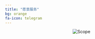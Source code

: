```yaml
---
title: "愿景服务"
bg: orange
fa-icon: telegram
---
```

<div style='text-align:center'>
<img class="img-sponsor" alt="Scope" src="{{ site.baseurl }}/img/why.png" style=" ">
</div>
